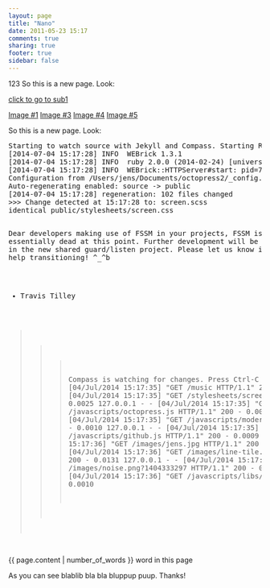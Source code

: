 ```yaml
---
layout: page
title: "Nano"
date: 2011-05-23 15:17
comments: true
sharing: true
footer: true
sidebar: false
---
```

<p>123 So this is a new page. Look:</p>

<a href ="/nano/sub1.html">click to go to sub1</a>

<a href="/nano/042.jpg" data-lightbox="roadtrip" data-title="ABCDEF :-)">Image #1</a>
<a href="/nano/042.jpg" data-lightbox="roadtrip" data-title="ABCDEF :-)"></a>
<a href="/nano/042.jpg" data-lightbox="roadtrip" data-title="ABCDEF :-)">Image #3</a>
<a href="/nano/042.jpg" data-lightbox="roadtrip" data-title="ABCDEF :-)">Image #4</a>
<a href="/nano/042.jpg" data-lightbox="roadtrip" data-title="ABCDEF :-)">Image #5</a>

<p>So this is a new page. Look:</p>
<PRE>
Starting to watch source with Jekyll and Compass. Starting Rack on port 4000
[2014-07-04 15:17:28] INFO  WEBrick 1.3.1
[2014-07-04 15:17:28] INFO  ruby 2.0.0 (2014-02-24) [universal.x86_64-darwin13]
[2014-07-04 15:17:28] INFO  WEBrick::HTTPServer#start: pid=7367 port=4000
Configuration from /Users/jens/Documents/octopress2/_config.yml
Auto-regenerating enabled: source -> public
[2014-07-04 15:17:28] regeneration: 102 files changed
>>> Change detected at 15:17:28 to: screen.scss
identical public/stylesheets/screen.css 

Dear developers making use of FSSM in your projects,
FSSM is essentially dead at this point. Further development will
be taking place in the new shared guard/listen project. Please
let us know if you need help transitioning! ^_^b
- Travis Tilley

>>> Compass is watching for changes. Press Ctrl-C to Stop.
127.0.0.1 - - [04/Jul/2014 15:17:35] "GET /music HTTP/1.1" 200 - 0.0173
127.0.0.1 - - [04/Jul/2014 15:17:35] "GET /stylesheets/screen.css HTTP/1.1" 200 - 0.0025
127.0.0.1 - - [04/Jul/2014 15:17:35] "GET /javascripts/octopress.js HTTP/1.1" 200 - 0.0011
127.0.0.1 - - [04/Jul/2014 15:17:35] "GET /javascripts/modernizr-2.0.js HTTP/1.1" 200 - 0.0010
127.0.0.1 - - [04/Jul/2014 15:17:35] "GET /javascripts/github.js HTTP/1.1" 200 - 0.0009
127.0.0.1 - - [04/Jul/2014 15:17:36] "GET /images/jens.jpg HTTP/1.1" 200 - 0.0089
127.0.0.1 - - [04/Jul/2014 15:17:36] "GET /images/line-tile.png?1404333297 HTTP/1.1" 200 - 0.0131
127.0.0.1 - - [04/Jul/2014 15:17:36] "GET /images/noise.png?1404333297 HTTP/1.1" 200 - 0.0046
127.0.0.1 - - [04/Jul/2014 15:17:36] "GET /javascripts/libs/jXHR.js HTTP/1.1" 200 - 0.0010
</PRE>


{{ page.content | number_of_words }} word in this page

<p>As you can see blablib bla bla bluppup puup. Thanks!</p>

<script src="/lightbox/lightbox_snej.min.js"></script>
<link  href="/lightbox/lightbox.css" rel="stylesheet" />

